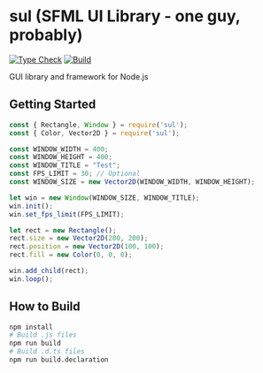 # sul (SFML UI Library - one guy, probably)
[![Type Check](https://github.com/dot-six/sul/actions/workflows/type-check.yml/badge.svg)](https://github.com/dot-six/sul/actions/workflows/type-check.yml)
[![Build](https://github.com/dot-six/sul/actions/workflows/build.yml/badge.svg)](https://github.com/dot-six/sul/actions/workflows/build.yml)

GUI library and framework for Node.js

## Getting Started
```js
const { Rectangle, Window } = require('sul');
const { Color, Vector2D } = require('sul');

const WINDOW_WIDTH = 400;
const WINDOW_HEIGHT = 400;
const WINDOW_TITLE = "Test";
const FPS_LIMIT = 30; // Optional
const WINDOW_SIZE = new Vector2D(WINDOW_WIDTH, WINDOW_HEIGHT);

let win = new Window(WINDOW_SIZE, WINDOW_TITLE);
win.init();
win.set_fps_limit(FPS_LIMIT);

let rect = new Rectangle();
rect.size = new Vector2D(200, 200);
rect.position = new Vector2D(100, 100);
rect.fill = new Color(0, 0, 0);

win.add_child(rect);
win.loop();
```

## How to Build
```sh
npm install
# Build .js files
npm run build
# Build .d.ts files
npm run build.declaration
```
